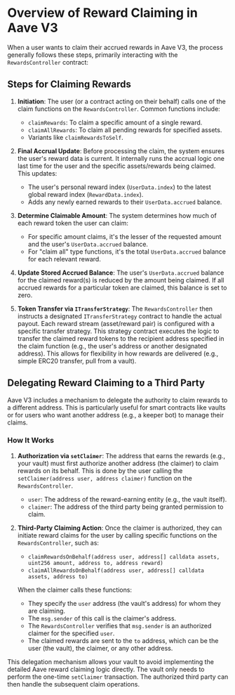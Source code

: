 # Overview of Reward Claiming in Aave V3

When a user wants to claim their accrued rewards in Aave V3, the process generally follows these steps, primarily interacting with the `RewardsController` contract:

## Steps for Claiming Rewards

1. **Initiation**: The user (or a contract acting on their behalf) calls one of the claim functions on the `RewardsController`. Common functions include:
   - `claimRewards`: To claim a specific amount of a single reward.
   - `claimAllRewards`: To claim all pending rewards for specified assets.
   - Variants like `claimRewardsToSelf`.

2. **Final Accrual Update**: Before processing the claim, the system ensures the user's reward data is current. It internally runs the accrual logic one last time for the user and the specific assets/rewards being claimed. This updates:
   - The user's personal reward index (`UserData.index`) to the latest global reward index (`RewardData.index`).
   - Adds any newly earned rewards to their `UserData.accrued` balance.

3. **Determine Claimable Amount**: The system determines how much of each reward token the user can claim:
   - For specific amount claims, it's the lesser of the requested amount and the user's `UserData.accrued` balance.
   - For "claim all" type functions, it's the total `UserData.accrued` balance for each relevant reward.

4. **Update Stored Accrued Balance**: The user's `UserData.accrued` balance for the claimed reward(s) is reduced by the amount being claimed. If all accrued rewards for a particular token are claimed, this balance is set to zero.

5. **Token Transfer via `ITransferStrategy`**: The `RewardsController` then instructs a designated `ITransferStrategy` contract to handle the actual payout. Each reward stream (asset/reward pair) is configured with a specific transfer strategy. This strategy contract executes the logic to transfer the claimed reward tokens to the recipient address specified in the claim function (e.g., the user's address or another designated address). This allows for flexibility in how rewards are delivered (e.g., simple ERC20 transfer, pull from a vault).

## Delegating Reward Claiming to a Third Party

Aave V3 includes a mechanism to delegate the authority to claim rewards to a different address. This is particularly useful for smart contracts like vaults or for users who want another address (e.g., a keeper bot) to manage their claims.

### How It Works

1. **Authorization via `setClaimer`**: The address that earns the rewards (e.g., your vault) must first authorize another address (the claimer) to claim rewards on its behalf. This is done by the user calling the `setClaimer(address user, address claimer)` function on the `RewardsController`.
   - `user`: The address of the reward-earning entity (e.g., the vault itself).
   - `claimer`: The address of the third party being granted permission to claim.

2. **Third-Party Claiming Action**: Once the claimer is authorized, they can initiate reward claims for the user by calling specific functions on the `RewardsController`, such as:
   - `claimRewardsOnBehalf(address user, address[] calldata assets, uint256 amount, address to, address reward)`
   - `claimAllRewardsOnBehalf(address user, address[] calldata assets, address to)`

   When the claimer calls these functions:
   - They specify the `user` address (the vault's address) for whom they are claiming.
   - The `msg.sender` of this call is the claimer's address.
   - The `RewardsController` verifies that `msg.sender` is an authorized claimer for the specified `user`.
   - The claimed rewards are sent to the `to` address, which can be the user (the vault), the claimer, or any other address.

This delegation mechanism allows your vault to avoid implementing the detailed Aave reward claiming logic directly. The vault only needs to perform the one-time `setClaimer` transaction. The authorized third party can then handle the subsequent claim operations.